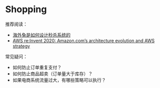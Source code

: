 # Shopping

推荐阅读：
- [海外兔是如何设计秒杀系统的](https://osjobs.net/system/posts/spike-system/)
- [AWS re:Invent 2020: Amazon.com’s architecture evolution and AWS strategy](https://www.youtube.com/watch?v=HtWKZSLLYTE)

常见疑问：
- 如何防止订单重复支付？
- 如何防止商品超卖（订单量大于库存）？
- 如果电商系统流量过大，有哪些策略可以执行？
